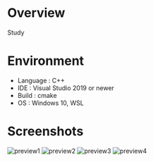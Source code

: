 # Overview
Study <Ray Tracing in a Weekend>

# Environment
* Language : C++
* IDE      : Visual Studio 2019 or newer
* Build    : cmake
* OS       : Windows 10, WSL

# Screenshots
![preview1](https://user-images.githubusercontent.com/11644393/51799554-8e8a9980-2265-11e9-98d4-9fde313faa11.jpg)
![preview2](https://user-images.githubusercontent.com/11644393/51799555-90545d00-2265-11e9-83b2-248f035ab4fa.jpg)
![preview3](https://user-images.githubusercontent.com/11644393/51801447-49746080-2281-11e9-9d56-2954ab4039c1.jpg)
![preview4](https://user-images.githubusercontent.com/11644393/71446509-75d17f00-2767-11ea-9fb1-dbf79bf59e9e.jpg)
